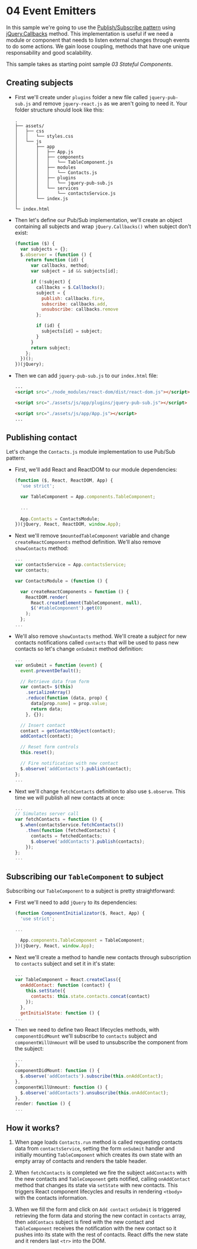 # 04 Event Emitters

In this sample we're going to use the [Publish/Subscribe pattern](https://en.wikipedia.org/wiki/Publish%E2%80%93subscribe_pattern) using [jQuery.Callbacks](https://api.jquery.com/jQuery.Callbacks/) method. This implementation is useful if we need a module or component that needs to listen external changes through events to do some actions. We gain loose coupling, methods that have one unique responsability and good scalability.

This sample takes as starting point sample _03 Stateful Components_.

## Creating subjects

- First we'll create under `plugins` folder a new file called `jquery-pub-sub.js` and remove `jquery-react.js` as we aren't going to need it. Your folder structure should look like this:

  ```
  .
  ├── assets/
  │   ├── css
  │   │   └── styles.css
  │   └── js
  │       ├── app
  │       │   ├── App.js
  │       │   ├── components
  │       │   │   └── TableComponent.js
  │       │   ├── modules
  │       │   │   └── Contacts.js
  │       │   ├── plugins
  │       │   │   └── jquery-pub-sub.js
  │       │   └── services
  │       │       └── contactsService.js
  │       └── index.js
  │
  └─ index.html
  ```

- Then let's define our Pub/Sub implementation, we'll create an object containing all subjects and wrap `jQuery.Callbacks()` when subject don't exist:

  ```javascript
  (function ($) {
    var subjects = {};
    $.observer = (function () {
      return function (id) {
        var callbacks, method;
        var subject = id && subjects[id];

        if (!subject) {
          callbacks = $.Callbacks();
          subject = {
            publish: callbacks.fire,
            subscribe: callbacks.add,
            unsubscribe: callbacks.remove
          };

          if (id) {
            subjects[id] = subject;
          }
        }
        return subject;
      };
    })();
  })(jQuery);
  ```

- Then we can add `jquery-pub-sub.js` to our `index.html` file:

  ```html
  ...
  <script src="./node_modules/react-dom/dist/react-dom.js"></script>

  <script src="./assets/js/app/plugins/jquery-pub-sub.js"></script>

  <script src="./assets/js/app/App.js"></script>
  ...
  ```

## Publishing contact

Let's change the `Contacts.js` module implementation to use Pub/Sub pattern:

- First, we'll add React and ReactDOM to our module dependencies:

  ```javascript
  (function ($, React, ReactDOM, App) {
    'use strict';

    var TableComponent = App.components.TableComponent;
    
    ...
    
    App.Contacts = ContactsModule;
  })(jQuery, React, ReactDOM, window.App);
  ```

- Next we'll remove `$mountedTableComponent` variable and change `createReactComponents` method definition. We'll also remove `showContacts` method:

  ```javascript
  ...
  var contactsService = App.contactsService;
  var contacts;

  var ContactsModule = (function () {

    var createReactComponents = function () {
      ReactDOM.render(
        React.createElement(TableComponent, null),
        $('#tableComponent').get(0)
      );
    };
  ...
  ```

- We'll also remove `showContacts` method. We'll create a _subject_ for new contacts notifications called `contacts` that will be used to pass new contacts so let's change `onSubmit` method definition:

  ```javascript
  ...
  var onSubmit = function (event) {
    event.preventDefault();

    // Retrieve data from form
    var contact= $(this)
      .serializeArray()
      .reduce(function (data, prop) {
        data[prop.name] = prop.value;
        return data;
      }, {});

    // Insert contact
    contact = getContactObject(contact);
    addContact(contact);

    // Reset form controls
    this.reset();

    // Fire notification with new contact
    $.observe('addContacts').publish(contact);
  };
  ...
  ```

- Next we'll change `fetchContacts` definition to also use `$.observe`. This time we will publish all new contacts at once:

  ```javascript
  ...
  // Simulates server call
  var fetchContacts = function () {
    $.when(contactsService.fetchContacts())
      .then(function (fetchedContacts) {
        contacts = fetchedContacts;
        $.observe('addContacts').publish(contacts);
      });
  };
  ...
  ```

## Subscribing our `TableComponent` to subject

Subscribing our `TableComponent` to a subject is pretty straightforward:

- First we'll need to add `jQuery` to its dependencies:

  ```javascript
  (function ComponentInitializator($, React, App) {
    'use strict';

  ...

    App.components.TableComponent = TableComponent;
  })(jQuery, React, window.App);
  ```

- Next we'll create a method to handle new contacts through subscription to `contacts` subject and set it in it's state:

  ```javascript
  ...
  var TableComponent = React.createClass({
    onAddContact: function (contact) {
      this.setState({
        contacts: this.state.contacts.concat(contact)
      });
    },
    getInitialState: function () {
  ...
  ```

- Then we need to define two React lifecycles methods, with `componentDidMount` we'll subscribe to `contacts` subject and `componentWillUnmount` will be used to unsubscribe the component from the subject:

  ```javascript
  ...
  },
  componentDidMount: function () {
    $.observe('addContacts').subscribe(this.onAddContact);
  },
  componentWillUnmount: function () {
    $.observe('addContacts').unsubscribe(this.onAddContact);
  },
  render: function () {
  ...
  ```

## How it works?

1. When page loads `Contacts.run` method is called requesting contacts data from `contactsService`, setting the form `onSubmit` handler and initially mounting `TableComponent` which creates its own state with an empty array of contacts and renders the table header.

2. When `fetchContacts` is completed we fire the subject `addContacts`  with the new contacts and `TableComponent` gets notified, calling `onAddContact` method that changes its state via `setState` with new contacts. This triggers React component lifecycles and results in rendering `<tbody>` with the contacts information.

3. When we fill the form and click on `Add contact` `onSubmit` is triggered retrieving the form data and storing the new contact in `contacts` array, then `addContacs` subject is fired with the new contact and `TableComponent` receives the notification with the new contact so it pushes into its state with the rest of contacts. React diffs the new state and it renders last `<tr>` into the DOM.

